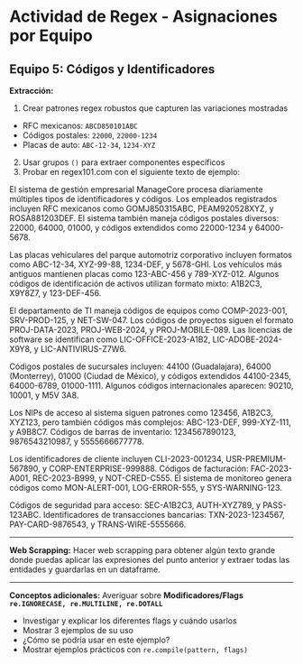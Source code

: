 # Actividad de Regex - Asignaciones por Equipo


## **Equipo 5: Códigos y Identificadores**
**Extracción:** 
1. Crear patrones regex robustos que capturen las variaciones mostradas
- RFC mexicanos: `ABCD850101ABC`
- Códigos postales: `22000`, `22000-1234`
- Placas de auto: `ABC-12-34`, `1234-XYZ`

2. Usar grupos `()` para extraer componentes específicos
3. Probar en regex101.com con el siguiente texto de ejemplo:

El sistema de gestión empresarial ManageCore procesa diariamente múltiples tipos de identificadores y códigos. Los empleados registrados incluyen RFC mexicanos como GOMJ850315ABC, PEAM920528XYZ, y ROSA881203DEF. El sistema también maneja códigos postales diversos: 22000, 64000, 01000, y códigos extendidos como 22000-1234 y 64000-5678.

Las placas vehiculares del parque automotriz corporativo incluyen formatos como ABC-12-34, XYZ-99-88, 1234-DEF, y 5678-GHI. Los vehículos más antiguos mantienen placas como 123-ABC-456 y 789-XYZ-012. Algunos códigos de identificación de activos utilizan formato mixto: A1B2C3, X9Y8Z7, y 123-DEF-456.

El departamento de TI maneja códigos de equipos como COMP-2023-001, SRV-PROD-125, y NET-SW-047. Los códigos de proyectos siguen el formato PROJ-DATA-2023, PROJ-WEB-2024, y PROJ-MOBILE-089. Las licencias de software se identifican como LIC-OFFICE-2023-A1B2, LIC-ADOBE-2024-X9Y8, y LIC-ANTIVIRUS-Z7W6.

Códigos postales de sucursales incluyen: 44100 (Guadalajara), 64000 (Monterrey), 01000 (Ciudad de México), y códigos extendidos 44100-2345, 64000-6789, 01000-1111. Algunos códigos internacionales aparecen: 90210, 10001, y M5V 3A8.

Los NIPs de acceso al sistema siguen patrones como 123456, A1B2C3, XYZ123, pero también códigos más complejos: ABC-123-DEF, 999-XYZ-111, y A9B8C7. Códigos de barras de inventario: 1234567890123, 9876543210987, y 5555666677778.

Los identificadores de cliente incluyen CLI-2023-001234, USR-PREMIUM-567890, y CORP-ENTERPRISE-999888. Códigos de facturación: FAC-2023-A001, REC-2023-B999, y NOT-CRED-C555. El sistema de monitoreo genera códigos como MON-ALERT-001, LOG-ERROR-555, y SYS-WARNING-123.

Códigos de seguridad para acceso: SEC-A1B2C3, AUTH-XYZ789, y PASS-123ABC. Identificadores de transacciones bancarias: TXN-2023-1234567, PAY-CARD-9876543, y TRANS-WIRE-5555666.

---

**Web Scrapping:** Hacer web scrapping para obtener algún texto grande donde puedas aplicar las expresiones del punto anterior y extraer todas las entidades y guardarlas en un dataframe. 

---

**Conceptos adicionales:** Averiguar sobre **Modificadores/Flags `re.IGNORECASE, re.MULTILINE, re.DOTALL`**
- Investigar y explicar los diferentes flags y cuándo usarlos
- Mostrar 3 ejemplos de su uso
- ¿Cómo se podría usar en este ejemplo?
- Mostrar ejemplos prácticos con `re.compile(pattern, flags)`

